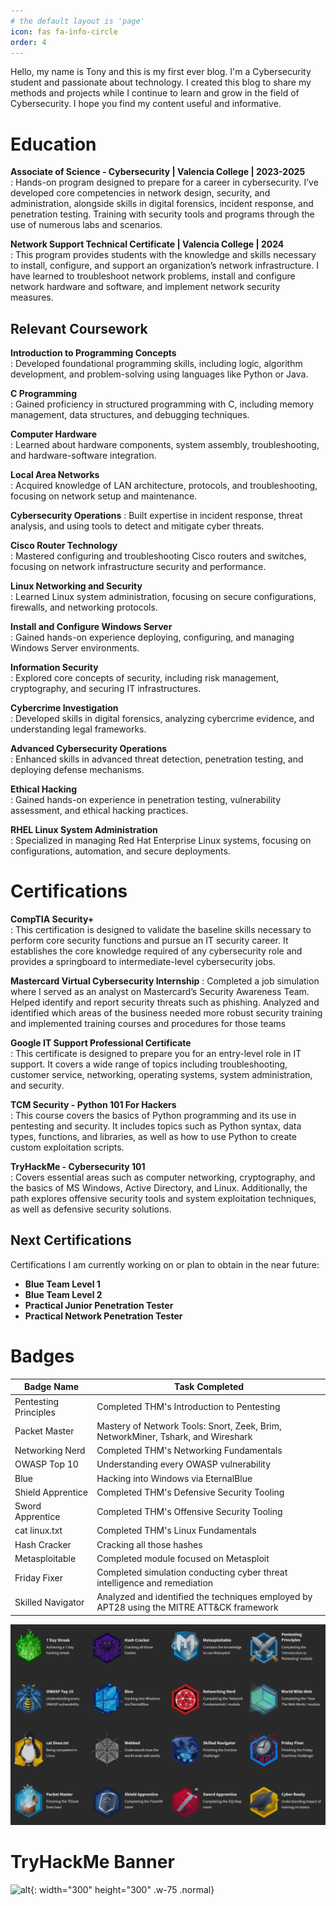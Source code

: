 ```yaml
---
# the default layout is 'page'
icon: fas fa-info-circle
order: 4
---
```


Hello, my name is Tony and this is my first ever blog. I'm a Cybersecurity student and passionate about technology. I created this blog to share my methods and projects while I continue to learn and grow in the field of Cybersecurity. I hope you find my content useful and informative. 

# Education
**Associate of Science - Cybersecurity | Valencia College | 2023-2025**  
: Hands-on program designed to prepare for a career in cybersecurity. I’ve developed core competencies in network design, security, and administration, alongside skills in digital forensics, incident response, and penetration testing. Training with security tools and programs through the use of numerous labs and scenarios.

**Network Support Technical Certificate | Valencia College | 2024**  
: This program provides students with the knowledge and skills necessary to install, configure, and support an organization’s network infrastructure. I have learned to troubleshoot network problems, install and configure network hardware and software, and implement network security measures.

## Relevant Coursework
**Introduction to Programming Concepts**  
: Developed foundational programming skills, including logic, algorithm development, and problem-solving using languages like Python or Java.

**C Programming**  
: Gained proficiency in structured programming with C, including memory management, data structures, and debugging techniques.

**Computer Hardware**  
: Learned about hardware components, system assembly, troubleshooting, and hardware-software integration.

**Local Area Networks**  
: Acquired knowledge of LAN architecture, protocols, and troubleshooting, focusing on network setup and maintenance.

**Cybersecurity Operations** 
: Built expertise in incident response, threat analysis, and using tools to detect and mitigate cyber threats.

**Cisco Router Technology**  
: Mastered configuring and troubleshooting Cisco routers and switches, focusing on network infrastructure security and performance.

**Linux Networking and Security**  
: Learned Linux system administration, focusing on secure configurations, firewalls, and networking protocols.

**Install and Configure Windows Server**  
: Gained hands-on experience deploying, configuring, and managing Windows Server environments.

**Information Security**  
: Explored core concepts of security, including risk management, cryptography, and securing IT infrastructures.

**Cybercrime Investigation**  
: Developed skills in digital forensics, analyzing cybercrime evidence, and understanding legal frameworks.

**Advanced Cybersecurity Operations**  
: Enhanced skills in advanced threat detection, penetration testing, and deploying defense mechanisms.

**Ethical Hacking**  
: Gained hands-on experience in penetration testing, vulnerability assessment, and ethical hacking practices.

**RHEL Linux System Administration**  
: Specialized in managing Red Hat Enterprise Linux systems, focusing on configurations, automation, and secure deployments.

# Certifications
**CompTIA Security+**  
: This certification is designed to validate the baseline skills necessary to perform core security functions and pursue an IT security career. It establishes the core knowledge required of any cybersecurity role and provides a springboard to intermediate-level cybersecurity jobs.

**Mastercard Virtual Cybersecurity Internship**
: Completed a job simulation where I served as an analyst on Mastercard’s Security Awareness Team. Helped identify and report security threats such as phishing. Analyzed and identified which areas of the business needed more robust security training and implemented training courses and procedures for those teams

**Google IT Support Professional Certificate**  
: This certificate is designed to prepare you for an entry-level role in IT support. It covers a wide range of topics including troubleshooting, customer service, networking, operating systems, system administration, and security.

**TCM Security - Python 101 For Hackers**  
: This course covers the basics of Python programming and its use in pentesting and security. It includes topics such as Python syntax, data types, functions, and libraries, as well as how to use Python to create custom exploitation scripts.

**TryHackMe - Cybersecurity 101**  
: Covers essential areas such as computer networking, cryptography, and the basics of MS Windows, Active Directory, and Linux. Additionally, the path explores offensive security tools and system exploitation techniques, as well as defensive security solutions.


## Next Certifications
Certifications I am currently working on or plan to obtain in the near future:
- **Blue Team Level 1**
- **Blue Team Level 2**
- **Practical Junior Penetration Tester**
- **Practical Network Penetration Tester**


# Badges  

| Badge Name            | Task Completed                                |
| --------------------  | --------------------------------------------- |
| Pentesting Principles | Completed THM's Introduction to Pentesting    |
| Packet Master         | Mastery of Network Tools: Snort, Zeek, Brim, NetworkMiner, Tshark, and Wireshark   |
| Networking Nerd       | Completed THM's Networking Fundamentals       |
| OWASP Top 10          | Understanding every OWASP vulnerability       |
| Blue                  | Hacking into Windows via EternalBlue          |
| Shield Apprentice     | Completed THM's Defensive Security Tooling    |
| Sword Apprentice      | Completed THM's Offensive Security Tooling    |
| cat linux.txt         | Completed THM's Linux Fundamentals            |
| Hash Cracker          | Cracking all those hashes                     |
| Metasploitable        | Completed module focused on Metasploit        |
| Friday Fixer          | Completed simulation conducting cyber threat intelligence and remediation         |
| Skilled Navigator     | Analyzed and identified the techniques employed by APT28 using the MITRE ATT&CK framework             |

![Screenshot](/images/badges.png)

# TryHackMe Banner
![alt](https://tryhackme-badges.s3.amazonaws.com/tbetancourt407.png){: width="300" height="300" .w-75 .normal}